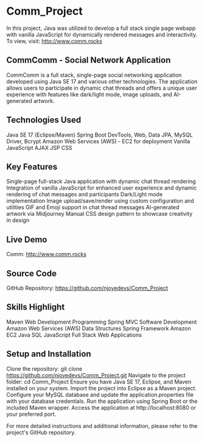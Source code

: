 # Comm_Project
In this project, Java was utilized to develop a full stack single page webapp with vanilla JavaScript for dynamically rendered messages and interactivity.  To view, visit: http://www.comm.rocks

## CommComm - Social Network Application
CommComm is a full stack, single-page social networking application developed using Java SE 17 and various other technologies. The application allows users to participate in dynamic chat threads and offers a unique user experience with features like dark/light mode, image uploads, and AI-generated artwork.

## Technologies Used
Java SE 17 (Eclipse/Maven)
Spring Boot DevTools, Web, Data JPA, MySQL Driver, Bcrypt
Amazon Web Services (AWS) - EC2 for deployment
Vanilla JavaScript
AJAX
JSP
CSS

## Key Features
Single-page full-stack Java application with dynamic chat thread rendering
Integration of vanilla JavaScript for enhanced user experience and dynamic rendering of chat messages and participants
Dark/Light mode implementation
Image upload/save/render using custom configuration and utilities
GIF and Emoji support in chat thread messages
AI-generated artwork via Midjourney
Manual CSS design pattern to showcase creativity in design

## Live Demo
Comm: http://www.comm.rocks

## Source Code
GitHub Repository: https://github.com/njoyedevs/Comm_Project

## Skills Highlight
Maven
Web Development
Programming
Spring MVC
Software Development
Amazon Web Services (AWS)
Data Structures
Spring Framework
Amazon EC2
Java
SQL
JavaScript
Full Stack Web Applications

## Setup and Installation
Clone the repository: git clone https://github.com/njoyedevs/Comm_Project.git
Navigate to the project folder: cd Comm_Project
Ensure you have Java SE 17, Eclipse, and Maven installed on your system.
Import the project into Eclipse as a Maven project.
Configure your MySQL database and update the application.properties file with your database credentials.
Run the application using Spring Boot or the included Maven wrapper.
Access the application at http://localhost:8080 or your preferred port.

For more detailed instructions and additional information, please refer to the project's GitHub repository.
